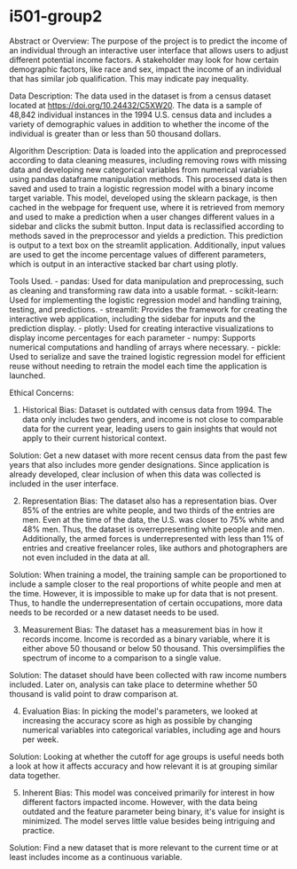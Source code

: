 # i501-group2

Abstract or Overview: The purpose of the project is to predict the income of an individual through an interactive user interface that allows users to adjust different potential income factors. A stakeholder may look for how certain demographic factors, like race and sex, impact the income of an individual that has similar job qualification. This may indicate pay inequality.

Data Description: The data used in the dataset is from a census dataset located at https://doi.org/10.24432/C5XW20. The data is a sample of 48,842 individual instances in the 1994 U.S. census data and includes a variety of demographic values in addition to whether the income of the individual is greater than or less than 50 thousand dollars.

Algorithm Description: Data is loaded into the application and preprocessed according to data cleaning measures, including removing rows with missing data and developing new categorical variables from numerical variables using pandas dataframe manipulation methods. This processed data is then saved and used to train a logistic regression model with a binary income target variable. This model, developed using the sklearn package, is then cached in the webpage for frequent use, where it is retrieved from memory and used to make a prediction when a user changes different values in a sidebar and clicks the submit button. Input data is reclassified according to methods saved in the preprocessor and yields a prediction. This prediction is output to a text box on the streamlit application. Additionally, input values are used to get the income percentage values of different parameters, which is output in an interactive stacked bar chart using plotly.

Tools Used.
    - pandas: Used for data manipulation and preprocessing, such as cleaning and transforming raw data into a usable format.
    - scikit-learn: Used for implementing the logistic regression model and handling training, testing, and predictions.
    - streamlit: Provides the framework for creating the interactive web application, including the sidebar for inputs and the prediction display.
    - plotly: Used for creating interactive visualizations to display income percentages for each parameter
    - numpy: Supports numerical computations and handling of arrays where necessary.
    - pickle:  Used to serialize and save the trained logistic regression model for efficient reuse without needing to retrain the model each time the application is launched.

Ethical Concerns:
  1. Historical Bias: Dataset is outdated with census data from 1994. The data only includes two genders, and income is not close to comparable data for the current year, leading users to gain insights that would not apply to their current historical context.

  Solution: Get a new dataset with more recent census data from the past few years that also includes more gender designations. Since application is already developed, clear inclusion of when this data was collected is included in the user interface.

  2. Representation Bias: The dataset also has a representation bias. Over 85% of the entries are white people, and two thirds of the entries are men. Even at the time of the data, the U.S. was closer to 75% white and 48% men. Thus, the dataset is overrepresenting white people and men. Additionally, the armed forces is underrepresented with less than 1% of entries and creative freelancer roles, like authors and photographers are not even included in the data at all.

  Solution: When training a model, the training sample can be proportioned to include a sample closer to the real proportions of white people and men at the time. However, it is impossible to make up for data that is not present. Thus, to handle the underrepresentation of certain occupations, more data needs to be recorded or a new dataset needs to be used.

  3. Measurement Bias: The dataset has a measurement bias in how it records income. Income is recorded as a binary variable, where it is either above 50 thousand or below 50 thousand. This oversimplifies the spectrum of income to a comparison to a single value.

  Solution: The dataset should have been collected with raw income numbers included. Later on, analysis can take place to determine whether 50 thousand is valid point to draw comparison at.

  4. Evaluation Bias: In picking the model's parameters, we looked at increasing the accuracy score as high as possible by changing numerical variables into categorical variables, including age and hours per week.

  Solution: Looking at whether the cutoff for age groups is useful needs both a look at how it affects accuracy and how relevant it is at grouping similar data together.

  5. Inherent Bias: This model was conceived primarily for interest in how different factors impacted income. However, with the data being outdated and the feature parameter being binary, it's value for insight is minimized. The model serves little value besides being intriguing and practice.

  Solution: Find a new dataset that is more relevant to the current time or at least includes income as a continuous variable.
